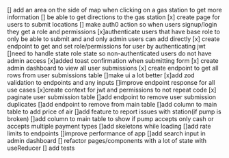 [] add an area on the side of map when clicking on a gas station to get more information
[] be able to get directions to the gas station
[x] create page for users to submit locations
[] make auth0 action so when users signup/login they get a role and permissions
[x]authenticate users that have base role to only be able to submit and and only admin users can add directly
[x] create endpoint to get and set role/permissions for user by authenticating jwt
[]need to handle state role state so non-authenticated users do not have admin access
[x]added toast confirmation when submitting form
[x] create admin dashboard to view all user submissions
[x] create endpoint to get all rows from user submissions table
[]make ui a lot better
[x]add zod validation to endpoints and any inputs
[]improve endpoint response for all use cases
[x]create context for jwt and permissions to not repeat code
[x] paginate user submission table
[]add endpoint to remove user submission duplicates
[]add endpoint to remove from main table
[]add column to main table to add price of air
[]add feature to report issues with station(if pump is broken)
[]add column to main table to show if pump accepts only cash or accepts multiple payment types
[]add skeletons while loading
[]add rate limits to endpoints
[]improve performance of app
[]add search input in admin dashboard
[] refactor pages/components with a lot of state with useReducer
[] add tests
